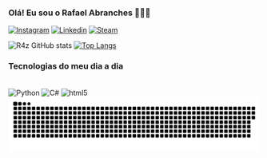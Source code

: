
### Olá! Eu sou o Rafael Abranches  👑🇧🇷

[![Instagram](https://img.shields.io/badge/Instagram-E4405F?style=for-the-badge&logo=instagram&logoColor=white)](https://www.instagram.com/r4f4elz/)
[![Linkedin](https://img.shields.io/badge/LinkedIn-0077B5?style=for-the-badge&logo=linkedin&logoColor=white)](https://www.linkedin.com/in/rafael-ferreira-abranches-308514247/)
[![Steam](https://img.shields.io/badge/Steam-000000?style=for-the-badge&logo=steam&logoColor=white)](https://steamcommunity.com/id/R4F4ELZ1N/)

![R4z GitHub stats](https://github-readme-stats.vercel.app/api?username=DevR4z&show_icons=true&theme=radical)
[![Top Langs](https://github-readme-stats.vercel.app/api/top-langs/?username=DevR4z&layout=donut&icons=true&theme=radical&)](https://github.com/anuraghazra/github-readme-stats)

### Tecnologias do meu dia a dia

<div style="display: inline_block"><br/>
 <img align=center alt="Python" src="https://img.shields.io/badge/Python-14354C?style=for-the-badge&logo=python&logoColor=white">
 <img align=center alt="C#" src="https://img.shields.io/badge/C%23-239120?style=for-the-badge&logo=c-sharp&logoColor=white">
 <img align=center alt="html5" src="https://img.shields.io/badge/HTML5-E34F26?style=for-the-badge&logo=html5&logoColor=white">
</div>

<picture>
  <source media="(prefers-color-scheme: dark)" srcset="https://raw.githubusercontent.com/DevR4z/DevR4z/output/github-contribution-grid-snake-dark.svg">
  <source media="(prefers-color-scheme: light)" srcset="https://raw.githubusercontent.com/DevR4z/DevR4z/output/github-contribution-grid-snake.svg">
  <img alt="github contribution grid snake animation" src="https://raw.githubusercontent.com/DevR4z/DevR4z/output/github-contribution-grid-snake.svg">
</picture>
